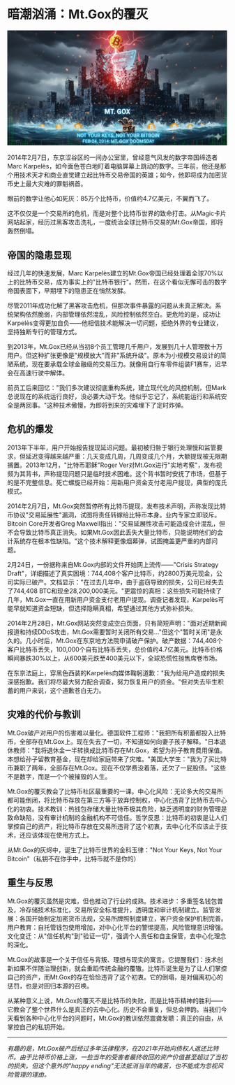 # 暗潮汹涌：Mt.Gox的覆灭

<picture>
  <source srcset="img_webp/19.webp" type="image/webp">
  <img src="img/19.png" alt="暗潮汹涌：Mt.Gox的覆灭" loading="lazy" width="800">
</picture>

2014年2月7日，东京涩谷区的一间办公室里，曾经意气风发的数字帝国缔造者Marc Karpelès，如今面色苍白地盯着电脑屏幕上跳动的数字。三年前，他还是那个用技术天才和商业直觉建立起比特币交易帝国的英雄；如今，他即将成为加密货币史上最大灾难的罪魁祸首。

眼前的数字让他心如死灰：85万个比特币，价值约4.7亿美元，不翼而飞了。

这不仅仅是一个交易所的危机，而是对整个比特币世界的致命打击。从Magic卡片网站起家，经历过黑客攻击洗礼，一度统治全球比特币交易的Mt.Gox帝国，即将轰然倒塌。

## 帝国的隐患显现

经过几年的快速发展，Marc Karpelès建立的Mt.Gox帝国已经处理着全球70%以上的比特币交易，成为事实上的"比特币银行"。然而，在这个看似无懈可击的数字帝国表面下，早期埋下的隐患正在悄然发酵。

尽管2011年成功化解了黑客攻击危机，但那次事件暴露的问题从未真正解决。系统架构依然脆弱，内部管理依然混乱，风险控制依然空白。更危险的是，成功让Karpelès变得更加自负——他相信技术能解决一切问题，拒绝外界的专业建议，坚持独断专行的管理方式。

到2013年，Mt.Gox已经从当初8个员工管理几千用户，发展到几十人管理数十万用户。但这种扩张更像是"规模放大"而非"系统升级"。原本为小规模交易设计的简陋系统，现在要承载全球金融级的交易压力。就像用自行车零件组装F1赛车，迟早会在高速行驶中解体。

前员工后来回忆："我们多次建议彻底重构系统，建立现代化的风控机制，但Mark总说现在的系统运行良好，没必要大动干戈。他似乎忘记了，系统能运行和系统安全是两回事。"这种技术傲慢，为即将到来的灾难埋下了定时炸弹。

## 危机的爆发

2013年下半年，用户开始报告提现延迟问题。最初被归咎于银行处理慢和监管要求，但延迟变得越来越严重：几天变成几周，几周变成几个月，大额提现被无限期搁置。2013年12月，"比特币耶稣"Roger Ver对Mt.Gox进行"实地考察"，发布视频为其背书，声称提现问题只是临时技术困难。这个背书暂时安抚了市场，但基于的是不完整信息。死亡螺旋已经开始：用新用户资金支付老用户提现，典型的庞氏模式。

2014年2月7日，Mt.Gox突然暂停所有比特币提现，发布技术声明，声称发现比特币协议"交易延展性"漏洞，试图将责任转嫁给比特币本身。业内专家立即驳斥。Bitcoin Core开发者Greg Maxwell指出："交易延展性攻击可能造成会计混乱，但不会导致比特币真正消失。如果Mt.Gox因此丢失大量比特币，只能说明他们的会计系统存在根本性缺陷。"这个技术解释更像烟幕弹，试图掩盖更严重的内部问题。

2月24日，一份据称来自Mt.Gox内部的文件开始网上流传——"Crisis Strategy Draft"，详细描述了真实困境：744,408个客户比特币，约2800万美元现金，公司实际已破产。文档显示："在过去几年中，由于盗窃导致的损失，公司已经失去了744,408 BTC和现金28,200,000美元。"更震惊的真相：这些损失可能持续了几年，Mt.Gox一直在用新用户资金支付老用户提现。调查记者发现，Karpelès可能早就知道资金短缺，但选择隐瞒真相，希望通过其他方式弥补损失。

2014年2月28日，Mt.Gox网站突然变成空白页面，只有简短声明："面对近期新闻报道和持续DDoS攻击，Mt.Gox需要暂时关闭所有交易..."但这个"暂时关闭"是永久的。几小时后，Mt.Gox在东京地方法院申请破产保护。破产数据：744,408个客户比特币丢失，100,000个自有比特币丢失，总价值约4.7亿美元。比特币价格瞬间暴跌30%以上，从600美元跌至400美元以下，全球恐慌性抛售席卷市场。

在东京法庭上，穿黑色西装的Karpelès向媒体鞠躬道歉："我为给用户造成的损失深感抱歉。我们将尽最大努力配合调查，努力恢复用户的资金。"但对失去毕生积蓄的用户来说，这个道歉苍白无力。

## 灾难的代价与教训

Mt.Gox破产对用户的伤害难以量化。德国软件工程师："我把所有积蓄都投入比特币，全部存在Mt.Gox上。现在失去了一切，不知道如何向妻子孩子解释。"日本退休教师："我将退休金一半转换成比特币存在Mt.Gox，希望为孙子教育费用保值。本想给孙子留教育基金，现在却给家庭带来了灾难。"美国大学生："我为了买比特币兼职了两年，全部存在Mt.Gox。现在不仅学费没着落，还欠了一屁股债。"这些不是数字，而是一个个被摧毁的人生。

Mt.Gox的覆灭教会了比特币社区最重要的一课。中心化风险：无论多大的交易所都可能倒闭，将比特币存放在第三方等于放弃控制权，中心化违背了比特币去中心化的初衷。技术教训：热钱包存储大量比特币极其危险，缺乏透明度的财务管理是致命缺陷，没有审计机制的金融机构不可信任。哲学反思：比特币的初衷是让人们掌控自己的资产，将比特币存放在交易所违背了这个初衷，去中心化不应该止于技术，还应该体现在使用方式上。

从Mt.Gox的灰烬中，诞生了比特币世界的金科玉律："Not Your Keys, Not Your Bitcoin"（私钥不在你手中，比特币就不是你的）

## 重生与反思

Mt.Gox的覆灭虽然是灾难，但也推动了行业的成熟。技术进步：多重签名钱包普及，冷存储技术标准化，交易所安全标准提升，透明度和审计机制建立。监管发展：各国开始制定加密货币法规，交易所牌照制度建立，客户资金保护机制完善。用户教育：自托管钱包使用增加，对中心化平台的警惕提高，风险管理意识增强。文化变迁：从"信任机构"到"验证一切"，强调个人责任和自主保管，去中心化理念的深化。

Mt.Gox的故事是一个关于信任与背叛、理想与现实的寓言。它提醒我们：技术创新如果不伴随治理创新，就会重蹈传统金融的覆辙。比特币诞生是为了让人们掌控自己的资产，而Mt.Gox的存在恰恰违背了这个初衷。它的倒塌，是对偏离初心的惩罚，也是对回归本源的召唤。

从某种意义上说，Mt.Gox的覆灭不是比特币的失败，而是比特币精神的胜利——它教会了整个世界什么是真正的去中心化。历史不会重复，但总会押韵。当我们今天看到各种中心化平台的问题时，Mt.Gox的教训依然震聋发聩：真正的自由，从掌控自己的私钥开始。

---

*有趣的是，Mt.Gox破产后经过多年法律程序，在2021年开始向债权人返还比特币。由于比特币价格上涨，一些当年的受害者最终收回的资产价值甚至超过了当初的损失。但这个意外的"happy ending"无法抵消当年的痛苦，也不能成为忽视风险管理的理由。*
